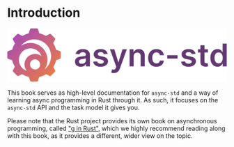 # Introduction

![async-std logo](./images/horizontal_color.svg)

This book serves as high-level documentation for `async-std` and a way of learning async programming in Rust through it. As such, it focuses on the `async-std` API and the task model it gives you.

Please note that the Rust project provides its own book on asynchronous programming, called ["g in Rust"][async-book], which we highly recommend reading along with this book, as it provides a different, wider view on the topic.

[async-book]: https://lar-rs.github.io/pwa-can/
